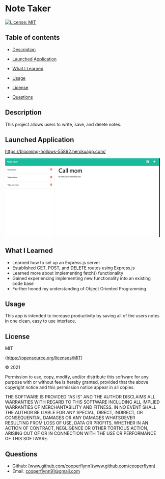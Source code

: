# Note Taker 


[![License: MIT](https://img.shields.io/badge/License-MIT-yellow.svg)](https://opensource.org/licenses/MIT)

    
## Table of contents

* [Description](#description)


* [Launched Application](#launched-application)



* [What I Learned](#what-i-learned)



* [Usage](#usage)


* [License](#license)



* [Questions](#questions)
    

## Description
This project allows users to write, save, and delete notes. 



## Launched Application
https://blooming-hollows-55892.herokuapp.com/  

![screen shot of application](./public/assets/images/notetaker.png)





## What I Learned
* Learned how to set up an Express.js server 
* Established GET, POST, and DELETE routes using Express.js 
* Learned more about implementing fetch() functionality 
* Gained experiencing implementing new functionality into an existing code base 
* Further honed my understanding of Object Oriented Programming 

    



## Usage
This app is intended to increase productivity by saving all of the users notes in one clean, easy to use interface.



## License
MIT

(https://opensource.org/licenses/MIT)


&copy; 2021
  
Permission to use, copy, modify, and/or distribute this software for any purpose with or without fee is hereby granted, provided that the above copyright notice and this permission notice appear in all copies.

THE SOFTWARE IS PROVIDED "AS IS" AND THE AUTHOR DISCLAIMS ALL WARRANTIES WITH REGARD TO THIS SOFTWARE INCLUDING ALL IMPLIED WARRANTIES OF MERCHANTABILITY AND FITNESS. IN NO EVENT SHALL THE AUTHOR BE LIABLE FOR ANY SPECIAL, DIRECT, INDIRECT, OR CONSEQUENTIAL DAMAGES OR ANY DAMAGES WHATSOEVER RESULTING FROM LOSS OF USE, DATA OR PROFITS, WHETHER IN AN ACTION OF CONTRACT, NEGLIGENCE OR OTHER TORTIOUS ACTION, ARISING OUT OF OR IN CONNECTION WITH THE USE OR PERFORMANCE OF THIS SOFTWARE.   
        






## Questions  
* Github: [www.github.com/cooperflynn](www.github.com/cooperflynn)
* Email: cooperflynn91@gmail.com
